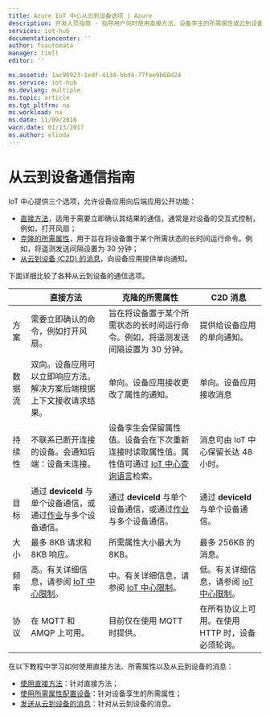 ```yaml
---
title: Azure IoT 中心从云到设备选项 | Azure
description: 开发人员指南 - 指导用户何时使用直接方法、设备孪生的所需属性或云到设备的消息，以进行从云到设备的通信。
services: iot-hub
documentationcenter: ''
author: fsautomata
manager: timlt
editor: ''

ms.assetid: 1ac90923-1edf-4134-bbd4-77fee9b68d24
ms.service: iot-hub
ms.devlang: multiple
ms.topic: article
ms.tgt_pltfrm: na
ms.workload: na
ms.date: 11/09/2016
wacn.date: 01/13/2017
ms.author: elioda
---
```


# 从云到设备通信指南
IoT 中心提供三个选项，允许设备应用向后端应用公开功能：

* [直接方法][lnk-methods]，适用于需要立即确认其结果的通信，通常是对设备的交互式控制，例如，打开风扇；
* [克隆的所需属性][lnk-twins]，用于旨在将设备置于某个所需状态的长时间运行命令。例如，将遥测发送间隔设置为 30 分钟；
* [从云到设备 (C2D) 的消息][lnk-c2d]，向设备应用提供单向通知。

下面详细比较了各种从云到设备的通信选项。

| | 直接方法 | 克隆的所需属性 | C2D 消息 |
| ---- | ------- | ---------- | ---- |
| 方案 | 需要立即确认的命令，例如打开风扇。 | 旨在将设备置于某个所需状态的长时间运行命令。例如，将遥测发送间隔设置为 30 分钟。 | 提供给设备应用的单向通知。 |
| 数据流 | 双向。设备应用可以立即响应方法。解决方案后端根据上下文接收请求结果。 | 单向。设备应用接收更改了属性的通知。 | 单向。设备应用接收消息
| 持续性 | 不联系已断开连接的设备。会通知后端：设备未连接。 | 设备孪生会保留属性值。设备会在下次重新连接时读取属性值。属性值可通过 [IoT 中心查询语言][lnk-query]检索。 | 消息可由 IoT 中心保留长达 48 小时。 |
| 目标 | 通过 **deviceId** 与单个设备通信，或通过[作业][lnk-jobs]与多个设备通信。 | 通过 **deviceId** 与单个设备通信，或通过[作业][lnk-jobs]与多个设备通信。 | 通过 **deviceId** 与单个设备通信。 |
| 大小 | 最多 8KB 请求和 8KB 响应。 | 所需属性大小最大为 8KB。 | 最多 256KB 的消息。 |
| 频率 | 高。有关详细信息，请参阅 [IoT 中心限制][lnk-quotas]。 | 中。有关详细信息，请参阅 [IoT 中心限制][lnk-quotas]。 | 低。有关详细信息，请参阅 [IoT 中心限制][lnk-quotas]。 |
| 协议 | 在 MQTT 和 AMQP 上可用。 | 目前仅在使用 MQTT 时提供。 | 在所有协议上可用。在使用 HTTP 时，设备必须轮询。 |

在以下教程中学习如何使用直接方法、所需属性以及从云到设备的消息：

* [使用直接方法][lnk-methods-tutorial]：针对直接方法；
* [使用所需属性配置设备][lnk-twin-properties]：针对设备孪生的所需属性；
* [发送从云到设备的消息][lnk-c2d-tutorial]：针对从云到设备的消息。

[lnk-twins]: ./iot-hub-devguide-device-twins.md
[lnk-quotas]: ./iot-hub-devguide-quotas-throttling.md
[lnk-query]: ./iot-hub-devguide-query-language.md
[lnk-jobs]: ./iot-hub-devguide-jobs.md
[lnk-c2d]: ./iot-hub-devguide-messaging.md#cloud-to-device-messages
[lnk-methods]: ./iot-hub-devguide-direct-methods.md
[lnk-methods-tutorial]: ./iot-hub-node-node-direct-methods.md
[lnk-twin-properties]: ./iot-hub-node-node-twin-how-to-configure.md
[lnk-c2d-tutorial]: ./iot-hub-node-node-c2d.md

<!---HONumber=Mooncake_0109_2017-->
<!--Update_Description:update wording-->